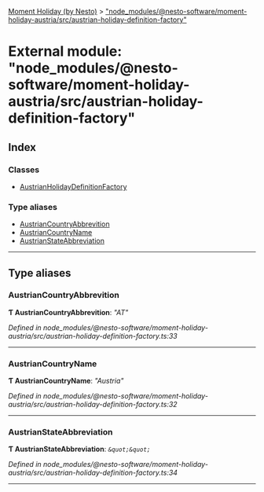 [Moment Holiday (by Nesto)](../README.md) > ["node_modules/@nesto-software/moment-holiday-austria/src/austrian-holiday-definition-factory"](../modules/_node_modules__nesto_software_moment_holiday_austria_src_austrian_holiday_definition_factory_.md)

# External module: "node_modules/@nesto-software/moment-holiday-austria/src/austrian-holiday-definition-factory"

## Index

### Classes

* [AustrianHolidayDefinitionFactory](../classes/_node_modules__nesto_software_moment_holiday_austria_src_austrian_holiday_definition_factory_.austrianholidaydefinitionfactory.md)

### Type aliases

* [AustrianCountryAbbrevition](_node_modules__nesto_software_moment_holiday_austria_src_austrian_holiday_definition_factory_.md#austriancountryabbrevition)
* [AustrianCountryName](_node_modules__nesto_software_moment_holiday_austria_src_austrian_holiday_definition_factory_.md#austriancountryname)
* [AustrianStateAbbreviation](_node_modules__nesto_software_moment_holiday_austria_src_austrian_holiday_definition_factory_.md#austrianstateabbreviation)

---

## Type aliases

<a id="austriancountryabbrevition"></a>

###  AustrianCountryAbbrevition

**Ƭ AustrianCountryAbbrevition**: *"AT"*

*Defined in node_modules/@nesto-software/moment-holiday-austria/src/austrian-holiday-definition-factory.ts:33*

___
<a id="austriancountryname"></a>

###  AustrianCountryName

**Ƭ AustrianCountryName**: *"Austria"*

*Defined in node_modules/@nesto-software/moment-holiday-austria/src/austrian-holiday-definition-factory.ts:32*

___
<a id="austrianstateabbreviation"></a>

###  AustrianStateAbbreviation

**Ƭ AustrianStateAbbreviation**: *`&quot;&quot;`*

*Defined in node_modules/@nesto-software/moment-holiday-austria/src/austrian-holiday-definition-factory.ts:34*

___

